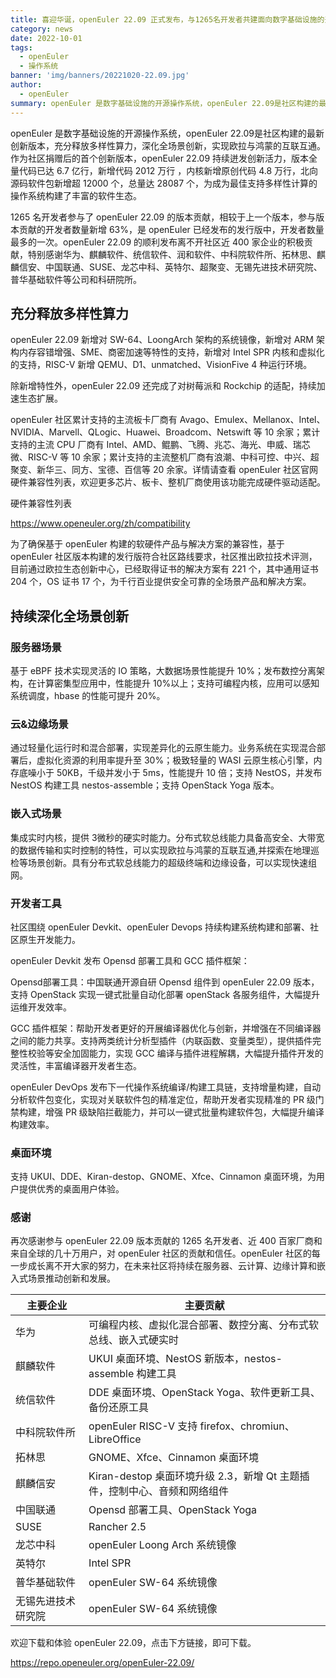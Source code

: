 ```yaml
---
title: 喜迎华诞，openEuler 22.09 正式发布，与1265名开发者共建面向数字基础设施的开源操作系统
category: news
date: 2022-10-01
tags:
  - openEuler
  - 操作系统
banner: 'img/banners/20221020-22.09.jpg'
author:
  - openEuler
summary: openEuler 是数字基础设施的开源操作系统，openEuler 22.09是社区构建的最新创新版本，充分释放多样性算力，深化全场景创新，实现欧拉与鸿蒙的互联互通。
---
```

openEuler 是数字基础设施的开源操作系统，openEuler 22.09是社区构建的最新创新版本，充分释放多样性算力，深化全场景创新，实现欧拉与鸿蒙的互联互通。作为社区捐赠后的首个创新版本，openEuler 22.09 持续迸发创新活力，版本全量代码已达 6.7 亿行，新增代码 2012 万行 ，内核新增原创代码 4.8 万行，北向源码软件包新增超 12000 个，总量达 28087 个，为成为最佳支持多样性计算的操作系统构建了丰富的软件生态。

1265 名开发者参与了 openEuler 22.09 的版本贡献，相较于上一个版本，参与版本贡献的开发者数量新增 63%，是 openEuler 已经发布的发行版中，开发者数量最多的一次。openEuler 22.09 的顺利发布离不开社区近 400 家企业的积极贡献，特别感谢华为、麒麟软件、统信软件、润和软件、中科院软件所、拓林思、麒麟信安、中国联通、SUSE、龙芯中科、英特尔、超聚变、无锡先进技术研究院、普华基础软件等公司和科研院所。

## 充分释放多样性算力

openEuler 22.09 新增对 SW-64、LoongArch 架构的系统镜像，新增对 ARM 架构内存容错增强、SME、商密加速等特性的支持，新增对 Intel SPR 内核和虚拟化的支持，RISC-V 新增 QEMU、D1、unmatched、VisionFive 4 种运行环境。

除新增特性外，openEuler 22.09 还完成了对树莓派和 Rockchip 的适配，持续加速生态扩展。

openEuler 社区累计支持的主流板卡厂商有 Avago、Emulex、Mellanox、Intel、NVIDIA、Marvell、QLogic、Huawei、Broadcom、Netswift 等 10 余家；累计支持的主流 CPU 厂商有 Intel、AMD、鲲鹏、飞腾、兆芯、海光、申威、瑞芯微、RISC-V 等 10 余家；累计支持的主流整机厂商有浪潮、中科可控、中兴、超聚变、新华三、同方、宝德、百信等 20 余家。详情请查看 openEuler 社区官网硬件兼容性列表，欢迎更多芯片、板卡、整机厂商使用该功能完成硬件驱动适配。


硬件兼容性列表

https://www.openeuler.org/zh/compatibility


为了确保基于 openEuler 构建的软硬件产品与解决方案的兼容性，基于 openEuler 社区版本构建的发行版符合社区路线要求，社区推出欧拉技术评测，目前通过欧拉生态创新中心，已经取得证书的解决方案有 221 个，其中通用证书 204 个，OS 证书 17 个，为千行百业提供安全可靠的全场景产品和解决方案。

## 持续深化全场景创新

### 服务器场景

基于 eBPF 技术实现灵活的 IO 策略，大数据场景性能提升 10%；发布数控分离架构，在计算密集型应用中，性能提升 10%以上；支持可编程内核，应用可以感知系统调度，hbase 的性能可提升 20%。

### 云&边缘场景

通过轻量化运行时和混合部署，实现差异化的云原生能力。业务系统在实现混合部署后，虚拟化资源的利用率提升至 30%；极致轻量的 WASI 云原生核心引擎，内存底噪小于 50KB，千级并发小于 5ms，性能提升 10 倍；支持 NestOS，并发布 NestOS 构建工具 nestos-assemble；支持 OpenStack Yoga 版本。

### 嵌入式场景

集成实时内核，提供 3微秒的硬实时能力。分布式软总线能力具备高安全、大带宽的数据传输和实时控制的特性，可以实现欧拉与鸿蒙的互联互通,并探索在地理巡检等场景创新。具有分布式软总线能力的超级终端和边缘设备，可以实现快速组网。

### 开发者工具

社区围绕 openEuler Devkit、openEuler Devops 持续构建系统构建和部署、社区原生开发能力。

openEuler Devkit 发布 Opensd 部署工具和 GCC 插件框架：

Opensd部署工具：中国联通开源自研 Opensd 组件到 openEuler 22.09 版本，支持 OpenStack 实现一键式批量自动化部署 openStack 各服务组件，大幅提升运维开发效率。

GCC 插件框架：帮助开发者更好的开展编译器优化与创新，并增强在不同编译器之间的能力共享。支持两类统计分析型插件（内联函数、变量类型），提供插件完整性校验等安全加固能力，实现 GCC 编译与插件进程解耦，大幅提升插件开发的灵活性，丰富编译器开发者生态。

openEuler DevOps 发布下一代操作系统编译/构建工具链，支持增量构建，自动分析软件包变化，实现对关联软件包的精准定位，帮助开发者实现精准的 PR 级门禁构建，增强 PR 级缺陷拦截能力，并可以一键式批量构建软件包，大幅提升编译构建效率。

### 桌面环境

支持 UKUI、DDE、Kiran-destop、GNOME、Xfce、Cinnamon 桌面环境，为用户提供优秀的桌面用户体验。

### 感谢

再次感谢参与 openEuler 22.09 版本贡献的 1265 名开发者、近 400 百家厂商和来自全球的几十万用户，对 openEuler 社区的贡献和信任。openEuler 社区的每一步成长离不开大家的努力，在未来社区将持续在服务器、云计算、边缘计算和嵌入式场景推动创新和发展。


| 主要企业 | 主要贡献                                                                                                                                                                                                                                                                                                                                                                                                                                                                                                   |
| ----------------- | ---------------------------------------------------------------------------------------------------------------------------------------------------------------------------------------------------------------------------------------------------------------------------------------------------------------------------------------------------------------------------------------------------------------------------------------------------------------------------------------------------------------------------------------- |
| 华为              | 可编程内核、虚拟化混合部署、数控分离、分布式软总线、嵌入式硬实时 |
| 麒麟软件             | UKUI 桌面环境、NestOS 新版本，nestos-assemble 构建工具  |
| 统信软件           | DDE 桌面环境、OpenStack Yoga、软件更新工具、备份还原工具 |
| 中科院软件所             | openEuler RISC-V 支持 firefox、chromiun、LibreOffice  |
| 拓林思           | GNOME、Xfce、Cinnamon 桌面环境 |
| 麒麟信安             | Kiran-destop 桌面环境升级 2.3，新增 Qt 主题插件，控制中心、音频和网络组件  |
| 中国联通         | Opensd 部署工具、OpenStack Yoga |
| SUSE             | Rancher 2.5  |
| 龙芯中科       | openEuler Loong Arch 系统镜像 |
| 英特尔          | Intel SPR  |
| 普华基础软件          | openEuler SW-64 系统镜像  |
| 无锡先进技术研究院          | openEuler SW-64 系统镜像  |



欢迎下载和体验 openEuler 22.09，点击下方链接，即可下载。

https://repo.openeuler.org/openEuler-22.09/